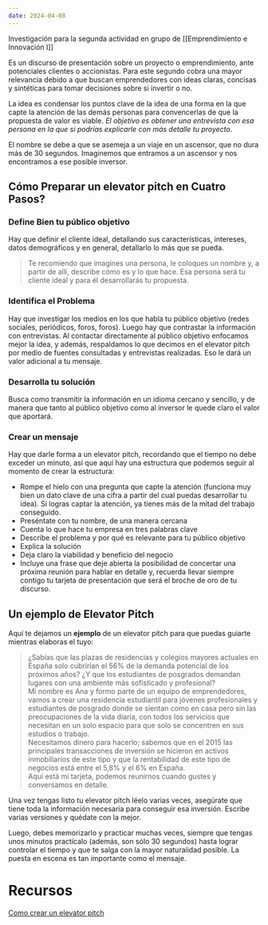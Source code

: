 ```yaml
---
date: 2024-04-08
---
```


Investigación para la segunda actividad en grupo de [[Emprendimiento e Innovación I]]

Es un discurso de presentación sobre un proyecto o emprendimiento, ante potenciales clientes o accionistas. Para este segundo cobra una mayor relevancia debido a que buscan emprendedores con ideas claras, concisas y sintéticas para tomar decisiones sobre si invertir o no.

La idea es condensar los puntos clave de la idea de una forma en la que capte la atención de las demás personas para convencerlas de que la propuesta de valor es viable. *El objetivo es obtener una entrevista con esa persona en la que si podrías explicarle con más detalle tu proyecto*.

El nombre se debe a que se asemeja a un viaje en un ascensor, que no dura más de 30 segundos. Imaginemos que entramos a un ascensor y nos encontramos a ese posible inversor.

## Cómo Preparar un elevator pitch en Cuatro Pasos?
### Define Bien tu público objetivo

Hay que definir el cliente ideal, detallando sus características, intereses, datos demográficos y en general, detallarlo lo más que se pueda.

>Te recomiendo que imagines una persona, le coloques un nombre y, a partir de allí, describe cómo es y lo que hace. Esa persona será tu cliente ideal y para él desarrollarás tu propuesta.

### Identifica el Problema
Hay que investigar los medios en los que habla tu público objetivo (redes sociales, periódicos, foros, foros). Luego hay que contrastar la información con entrevistas. Al contactar directamente al público objetivo enfocamos mejor la idea, y además, respaldamos lo que decimos en el elevator pitch por medio de fuentes consultadas y entrevistas realizadas. Eso le dará un valor adicional a tu mensaje.
### Desarrolla tu solución
Busca como transmitir la información en un idioma cercano y sencillo, y de manera que tanto al público objetivo como al inversor le quede claro el valor que aportará.
### Crear un mensaje
Hay que darle forma a un elevator pitch, recordando que el tiempo no debe exceder un minuto, así que aquí hay una estructura que podemos seguir al momento de crear la estructura:

- Rompe el hielo con una pregunta que capte la atención (funciona muy bien un dato clave de una cifra a partir del cual puedas desarrollar tu idea). Si logras captar la atención, ya tienes más de la mitad del trabajo conseguido.  
- Preséntate con tu nombre, de una manera cercana  
-  Cuenta lo que hace tu empresa en tres palabras clave  
- Describe el problema y por qué es relevante para tu público objetivo  
- Explica la solución  
- Deja claro la viabilidad y beneficio del negocio  
- Incluye una frase que deje abierta la posibilidad de concertar una próxima reunión para hablar en detalle y, recuerda llevar siempre contigo tu tarjeta de presentación que será el broche de oro de tu discurso.

## Un ejemplo de Elevator Pitch
Aquí te dejamos un **ejemplo** de un elevator pitch para que puedas guiarte mientras elaboras el tuyo:

> ¿Sabías que las plazas de residencias y colegios mayores actuales en España solo cubrirían el 56% de la demanda potencial de los próximos años? ¿Y que los estudiantes de posgrados demandan lugares con una ambiente más sofisticado y profesional?  
> Mi nombre es Ana y formo parte de un equipo de emprendedores, vamos a crear una residencia estudiantil para jóvenes profesionales y estudiantes de posgrado donde se sientan como en casa pero sin las preocupaciones de la vida diaria, con todos los servicios que necesitan en un solo espacio para que solo se concentren en sus estudios o trabajo.  
> Necesitamos dinero para hacerlo; sabemos que en el 2015 las principales transacciones de inversión se hicieron en activos inmobiliarios de este tipo y que la rentabilidad de este tipo de negocios está entre el 5,8% y el 6% en España.  
> Aquí está mi tarjeta, podemos reunirnos cuando gustes y conversamos en detalle.

Una vez tengas listo tu elevator pitch léelo varias veces, asegúrate que tiene toda la información necesaria para conseguir esa inversión. Escribe varias versiones y quédate con la mejor.

Luego, debes memorizarlo y practicar muchas veces, siempre que tengas unos minutos practícalo (además, son sólo 30 segundos) hasta lograr controlar el tiempo y que te salga con la mayor naturalidad posible. La puesta en escena es tan importante como el mensaje.

# Recursos
[Como crear un elevator pitch](https://www.escueladenegocio.com/blog/elevator-pitch-en-4-pasos/)

